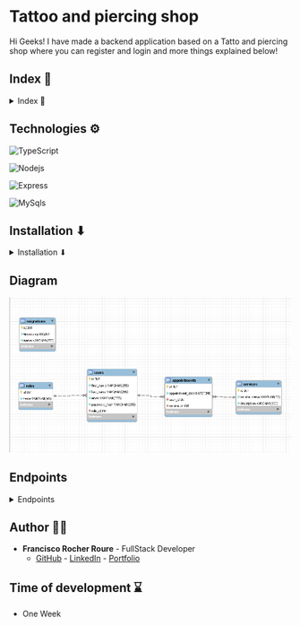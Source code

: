 
# Tattoo and piercing shop 

Hi Geeks! I have made a backend application based on a Tatto and piercing shop where you can register and login and more things explained below!

## Index 🧾
<details>

<summary> Index 🧾</summary>


- [Technologies ⚙](#technologies-)
- [Installation ⬇](#installation-)
- [Diagram](#diagram)
- [Endpoints](#endpoints)
- [Author 🙍‍♂️](#author-)
- [Time of development ⌛](#time-of-development-)

</details>

## Technologies ⚙

<img src="https://img.shields.io/badge/Typescript-3178C6?style=for-the-badge&logo=typescript&logoColor=white" 
alt="TypeScript" />

<img src="https://img.shields.io/badge/NodeJs-339933?style=for-the-badge&logo=Node.js&logoColor=white" 
alt="Nodejs" />

<img src="https://img.shields.io/badge/Express.js-335933?style=for-the-badge&logo=express&logoColor=white" 
alt="Express" />

<img src="https://img.shields.io/badge/mysql-4479A1?style=for-the-badge&logo=MySQL&logoColor=white" 
alt="MySqls"/>


## Installation ⬇

<details>

<summary>Installation ⬇</summary>


***Enjoy yourself with this project in your local storage executing these commands in your terminal***

**1**
***Clone the repository***
```sh
git clone https://github.com/FRR95/Proyecto-API-Buscador-Backend-I.git
```
**2**
***Install all your dependencies***
```sh
npm install
```


**3**
***Create .env file based on .env.sample variables and add its proper values***

**4**
***Run the server***
```sh
npm run dev
```


**5**
***Craete all the tables on your database***

```sh
npm run run-migrations
```


**6**
***Create data for the tables***

```sh
npm run run-serviceseeders
npm run run-roleseeders
npm run run-userseeders
npm run run-appointmentseeders
```

***🚩CAUTION:Execute these commands in the showed order from strongest to weakest table or you can rather execute the sql code in the sql directory in the same order***

</details>

## Diagram

<img src="./imgs/Captura.PNG">

## Endpoints
<details>
<summary>Endpoints</summary>

***Add in your client the following endpoints***

***AUTH***

- REGISTER A USER

 ```sh
POST localhost:4000/api/auth/register
 ```
***body***

 ```sh
{
   "first_name":"the-firt-name",
   "last_name":"the-last-name",
   "email":"your-email",
   "password-hash":"your-password"
}
 ```
- LOGIN A USER

 ```sh
POST localhost:4000/api/auth/login
 ```
***body***

 ```sh
{
   "email":"your-email",
   "password-hash":"your-password"
}
 ```
  
***USER***      

- GET A USER

 ```sh
GET localhost:4000/api/users
 ```

 - GET YOUR USER PROFILE

 ```sh
GET localhost:4000/api/user/profile
 ```

  - UPDATE YOUR USER PROFILE

 ```sh
PUT localhost:4000/api/user/profile
 ```

 ***body***

 ```sh
{
   "first_name":"your-first-name"
}
 ```

   - DELETE A USER

 ```sh
DELETE localhost:4000/api/users/:id
 ```

 - UPDATE A USER ROLE

 ```sh
PUT localhost:4000/api/users/:id/role

 ```
***APPOINTMENTS***  

 - POST AN APPOINTMENT

 ```sh
POST localhost:4000/api/appointments
 ```

 ***body***

 ```sh
{
   "appointment_date":"your-appointment-date",
   "service_id":"service-id"
}
 ```
 - UPDATE AN APPOINTMENT

 ```sh
PUT localhost:4000/api/appointments
 ```

 ***body***

 ```sh
{
   "appointment_date":"your-appointment-date",
   "service_id":"service-id"
}
 ```
 - RECOVER AN APPOINTMENT

 ```sh
GET localhost:4000/api/appointments/:id
 ```

 - GET PROFILE APPOINTMENTS

 ```sh
GET localhost:4000/api/appointments
 ```

***SERVICES***  

 - GET SERVICES

 ```sh
GET localhost:4000/api/services
 ```

  - POST A SERVICE

 ```sh
POST localhost:4000/api/services
 ```

 ***body***

 ```sh
{
   "service_name":"service-name",
   "description":"service-description"
}
 ```
  - UPDATE A SERVICE

 ```sh
PUT localhost:4000/api/services/:id
 ```

 ***body***

 ```sh
{
   "service_name":"service-name"
}
 ```

   - DELETE A SERVICE

 ```sh
DELETE localhost:4000/api/services/:id
 ```

***🚩CAUTION:In some endpoints you need to be register and or with super_admin privileges showed as auth and isSuperAdmin middleware on the end points***

***header***
```sh
your-token-here
```
</details>

## Author 🙍‍♂️

- **Francisco Rocher Roure** - FullStack Developer
  - [GitHub](https://github.com/FRR95) - [LinkedIn](https://www.linkedin.com/in/franciscorocher/) - [Portfolio](https://franciscorocherdev.com/)



## Time of development ⌛

- One Week